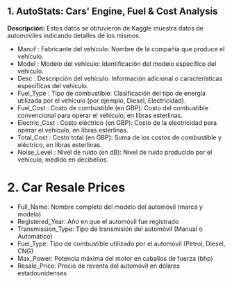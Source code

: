 ## 1. **AutoStats: Cars' Engine, Fuel & Cost Analysis**

**Descripción:**
Estos datos se obtuvieron de Kaggle muestra datos de automoviles indicando detalles de los mismos.

- Manuf : Fabricante del vehículo: Nombre de la compañía que produce el vehículo.
- Model : Modelo del vehículo: Identificación del modelo específico del vehículo.
- Desc : Descripción del vehículo: Información adicional o características específicas del vehículo.
- Fuel_Type : Tipo de combustible: Clasificación del tipo de energía utilizada por el vehículo (por ejemplo, Diesel, Electricidad).
- Fuel_Cost : Costo de combustible (en GBP): Costo del combustible convencional para operar el vehículo, en libras esterlinas.
- Electric_Cost : Costo eléctrico (en GBP): Costo de la electricidad para operar el vehículo, en libras esterlinas.
- Total_Cost : Costo total (en GBP): Suma de los costos de combustible y eléctrico, en libras esterlinas.
- Noise_Level : Nivel de ruido (en dB): Nivel de ruido producido por el vehículo, medido en decibelios.

# 2. **Car Resale Prices**

- Full_Name: Nombre completo del modelo del automóvil (marca y modelo)
- Registered_Year: Año en que el automóvil fue registrado
- Transmission_Type: Tipo de transmisión del automóvil (Manual o Automático)
- Fuel_Type: Tipo de combustible utilizado por el automóvil (Petrol, Diesel, CNG)
- Max_Power: Potencia máxima del motor en caballos de fuerza (bhp)
- Resale_Price: Precio de reventa del automóvil en dólares estadounidenses